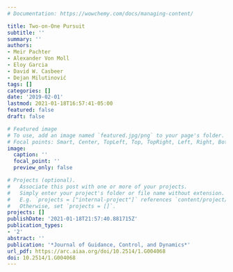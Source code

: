 ```yaml
---
# Documentation: https://wowchemy.com/docs/managing-content/

title: Two-on-One Pursuit
subtitle: ''
summary: ''
authors:
- Meir Pachter
- Alexander Von Moll
- Eloy Garcia
- David W. Casbeer
- Dejan Milutinović
tags: []
categories: []
date: '2019-02-01'
lastmod: 2021-01-18T16:57:41-05:00
featured: false
draft: false

# Featured image
# To use, add an image named `featured.jpg/png` to your page's folder.
# Focal points: Smart, Center, TopLeft, Top, TopRight, Left, Right, BottomLeft, Bottom, BottomRight.
image:
  caption: ''
  focal_point: ''
  preview_only: false

# Projects (optional).
#   Associate this post with one or more of your projects.
#   Simply enter your project's folder or file name without extension.
#   E.g. `projects = ["internal-project"]` references `content/project/deep-learning/index.md`.
#   Otherwise, set `projects = []`.
projects: []
publishDate: '2021-01-18T21:57:40.881715Z'
publication_types:
- '2'
abstract: ''
publication: '*Journal of Guidance, Control, and Dynamics*'
url_pdf: https://arc.aiaa.org/doi/10.2514/1.G004068
doi: 10.2514/1.G004068
---
```

